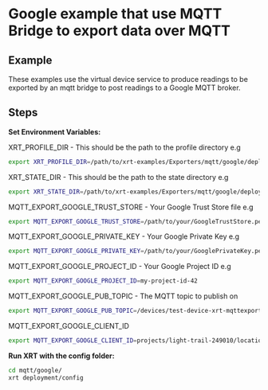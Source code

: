 # Google example that use MQTT Bridge to export data over MQTT

## Example

These examples use the virtual device service to produce readings to be exported by an mqtt bridge to post readings to a Google MQTT broker.


## Steps

**Set Environment Variables:**

XRT_PROFILE_DIR - This should be the path to the profile directory e.g

```bash
export XRT_PROFILE_DIR=/path/to/xrt-examples/Exporters/mqtt/google/deployment/profiles/
```

XRT_STATE_DIR - This should be the path to the state directory e.g

```bash
export XRT_STATE_DIR=/path/to/xrt-examples/Exporters/mqtt/google/deployment/state/
```

MQTT_EXPORT_GOOGLE_TRUST_STORE - Your Google Trust Store file e.g

```bash
export MQTT_EXPORT_GOOGLE_TRUST_STORE=/path/to/your/GoogleTrustStore.pem
```

MQTT_EXPORT_GOOGLE_PRIVATE_KEY - Your Google Private Key e.g

```bash
export MQTT_EXPORT_GOOGLE_PRIVATE_KEY=/path/to/your/GooglePrivateKey.pem
```

MQTT_EXPORT_GOOGLE_PROJECT_ID - Your Google Project ID e.g

```bash
export MQTT_EXPORT_GOOGLE_PROJECT_ID=my-project-id-42
```

MQTT_EXPORT_GOOGLE_PUB_TOPIC - The MQTT topic to publish on

```bash
export MQTT_EXPORT_GOOGLE_PUB_TOPIC=/devices/test-device-xrt-mqttexport/events/test
```
MQTT_EXPORT_GOOGLE_CLIENT_ID

```bash
export MQTT_EXPORT_GOOGLE_CLIENT_ID=projects/light-trail-249010/locations/europe-west1/registries/xrt-mqtt-export-test/devices/test-device-xrt-mqttexport
```

**Run XRT with the config folder:**

```bash 
cd mqtt/google/
xrt deployment/config
```

